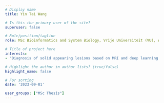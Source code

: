 ```yaml
---
# Display name
title: Yin Tai Wang

# Is this the primary user of the site?
superuser: false

# Role/position/tagline
role: MSc Bioinformatics and System Biology, Vrije Universiteit (VU), Amsterdam, NL (2023 - 2024)

# Title of project here
interests:
- "Diagnosis of solid appearing lesions based on MRI and deep learning."

# Highlight the author in author lists? (true/false)
highlight_name: false

# For sorting
date: '2023-09-01'

user_groups: ["MSc Thesis"]
---
```

